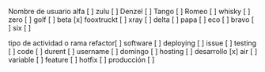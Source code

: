 Nombre de usuario
alfa [ ]
zulu [ ]
Denzel [ ]
Tango [ ]
Romeo [ ]
whisky [ ]
zero [ ]
golf [ ]
beta [x]
fooxtruckt [ ]
xray [ ]
delta [ ]
papa [ ]
eco [ ]
bravo [ ]
six [ ]

tipo de actividad o rama
refactor[ ]
software [ ]
deploying [ ]
issue [ ]
testing [ ]
code [ ]
durent [ ]
username [ ]
domingo [ ]
hosting [ ]
desarrollo [x]
air [ ]
variable [ ]
feature [ ]
hotfix [ ]
producción [ ]